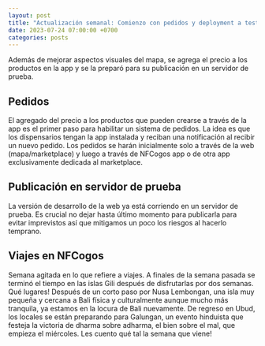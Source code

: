 ```yaml
---
layout: post
title: "Actualización semanal: Comienzo con pedidos y deployment a test server"
date: 2023-07-24 07:00:00 +0700
categories: posts
---
```


Además de mejorar aspectos visuales del mapa, se agrega el precio a los productos en la app y se la preparó para su publicación en un servidor de prueba.

## Pedidos

El agregado del precio a los productos que pueden crearse a través de la app es el primer paso para habilitar un sistema de pedidos. La idea es que los dispensarios tengan la app instalada y reciban una notificación al recibir un nuevo pedido. Los pedidos se harán inicialmente solo a través de la web (mapa/marketplace) y luego a través de NFCogos app o de otra app exclusivamente dedicada al marketplace.

## Publicación en servidor de prueba

La versión de desarrollo de la web ya está corriendo en un servidor de prueba. Es crucial no dejar hasta último momento para publicarla para evitar imprevistos así que mitigamos un poco los riesgos al hacerlo temprano.

## Viajes en NFCogos

Semana agitada en lo que refiere a viajes. A finales de la semana pasada se terminó el tiempo en las islas Gili después de disfrutarlas por dos semanas. Qué lugares! Después de un corto paso por Nusa Lembongan, una isla muy pequeña y cercana a Bali física y culturalmente aunque mucho más tranquila, ya estamos en la locura de Bali nuevamente. De regreso en Ubud, los locales se están preparando para Galungan, un evento hinduista que festeja la victoria de dharma sobre adharma, el bien sobre el mal, que empieza el miércoles. Les cuento qué tal la semana que viene!
